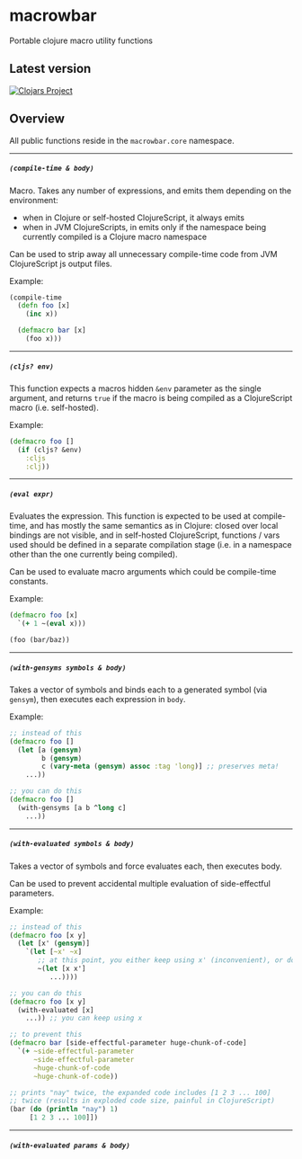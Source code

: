 # macrowbar
Portable clojure macro utility functions

## Latest version

[![Clojars Project](https://img.shields.io/clojars/v/moxaj/macrowbar.svg)](https://clojars.org/moxaj/mikron)

## Overview

All public functions reside in the `macrowbar.core` namespace.

---

##### `(compile-time & body)`

Macro. Takes any number of expressions, and emits them depending on the environment:

 - when in Clojure or self-hosted ClojureScript, it always emits
 - when in JVM ClojureScripts, in emits only if the namespace being currently compiled is a Clojure macro namespace

Can be used to strip away all unnecessary compile-time code from JVM ClojureScript js output files.

Example:

```clojure
(compile-time
  (defn foo [x]
    (inc x))

  (defmacro bar [x]
    (foo x)))
```

---

##### `(cljs? env)`

This function expects a macros hidden `&env` parameter as the single argument, and returns `true` if the macro is being compiled as a ClojureScript macro (i.e. self-hosted).

Example:

```clojure
(defmacro foo []
  (if (cljs? &env)
    :cljs
    :clj))
```

---

##### `(eval expr)`

Evaluates the expression. This function is expected to be used at compile-time, and has mostly the same semantics as in Clojure: closed over local bindings are not visible, and in self-hosted ClojureScript, functions / vars used should be defined in a separate compilation stage (i.e. in a namespace other than the one currently being compiled).

Can be used to evaluate macro arguments which could be compile-time constants.

Example:

```clojure
(defmacro foo [x]
  `(+ 1 ~(eval x)))

(foo (bar/baz))
```

---

##### `(with-gensyms symbols & body)`

Takes a vector of symbols and binds each to a generated symbol (via `gensym`), then executes each expression in `body`.

Example:

```clojure
;; instead of this
(defmacro foo []
  (let [a (gensym)
        b (gensym)
        c (vary-meta (gensym) assoc :tag 'long)] ;; preserves meta!
    ...))

;; you can do this
(defmacro foo []
  (with-gensyms [a b ^long c]
    ...))
```

---

##### `(with-evaluated symbols & body)`

Takes a vector of symbols and force evaluates each, then executes body.

Can be used to prevent accidental multiple evaluation of side-effectful parameters.

Example:

```clojure
;; instead of this
(defmacro foo [x y]
  (let [x' (gensym)]
    `(let [~x' ~x]
       ;; at this point, you either keep using x' (inconvenient), or do the following
       ~(let [x x']
          ...))))

;; you can do this
(defmacro foo [x y]
  (with-evaluated [x]
    ...)) ;; you can keep using x

;; to prevent this
(defmacro bar [side-effectful-parameter huge-chunk-of-code]
  `(+ ~side-effectful-parameter
      ~side-effectful-parameter
      ~huge-chunk-of-code
      ~huge-chunk-of-code))

;; prints "nay" twice, the expanded code includes [1 2 3 ... 100]
;; twice (results in exploded code size, painful in ClojureScript)
(bar (do (println "nay") 1)
     [1 2 3 ... 100]])
```

---

##### `(with-evaluated params & body)`
